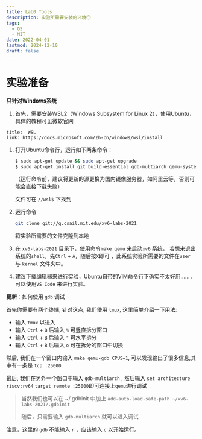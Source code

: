 ```yaml
---
title: Lab0 Tools
description: 实验所需要安装的环境😶
tags:
  - OS
  - MIT
date: 2022-04-01
lastmod: 2024-12-10
draft: false
---
```


# 实验准备

**只针对Windows系统**

1. 首先，需要安装WSL2（Windows Subsystem for Linux 2），使用Ubuntu，具体的教程可见微软官网

```card
title:  WSL
link: https://docs.microsoft.com/zh-cn/windows/wsl/install
```

1. 打开Ubuntu命令行，运行如下两条命令：
   
   ```bash
   $ sudo apt-get update && sudo apt-get upgrade
   $ sudo apt-get install git build-essential gdb-multiarch qemu-system-misc gcc-riscv64-linux-gnu binutils-riscv64-linux-gnu
   ```
   
   （运行命令前，建议将更新的源更换为国内镜像服务器，如阿里云等，否则可能会直接下载失败）
   
     文件可在 `//wsl$` 下找到

2. 运行命令
   
   ```bash
   git clone git://g.csail.mit.edu/xv6-labs-2021
   ```
   
   将实验所需要的文件克隆到本地

3. 在 `xv6-labs-2021`  目录下，使用命令`make qemu` 来启动`xv6` 系统， 若想来退出系统的`shell`，先` Ctrl ` + ` A `，随后按` X `即可 ，此系统实验所需要的文件在`user` 与 `kernel` 文件夹中。

4. 建议下载编辑器来进行实验，Ubuntu自带的VIM命令行下确实不太好用……，可以使用`VS Code` 来进行实验。

**更新**：如何使用 `gdb` 调试

首先你需要有两个终端, 针对这点, 我们使用 `tmux`, 这里简单介绍一下用法: 

- 输入 `tmux` 以进入
- 输入 ` Ctrl ` + ` B ` 后输入 ` % ` 可竖直拆分窗口
- 输入 ` Ctrl ` + ` B ` 后输入 ` " ` 可水平拆分
- 输入 ` Ctrl ` + ` B ` 后输入 ` o ` 可在拆分的窗口中切换

然后, 我们在一个窗口内输入 `make qemu-gdb CPUS=1`, 可以发现输出了很多信息,其中有一条是 `tcp :25000`

最后, 我们在另外一个窗口中输入 `gdb-multiarch` , 然后输入 `set architecture riscv:rv64` `target remote :25000`即可连接上`qemu`进行调试

> 当然我们也可以在 ~/.gdbinit 中加上 `add-auto-load-safe-path ~/xv6-labs-2021/.gdbinit` 
> 
> 随后，只需要输入 `gdb-multiarch` 就可以进入调试

注意，这里的 `gdb` 不能输入 `r` ，应该输入 `c` 以开始运行。



